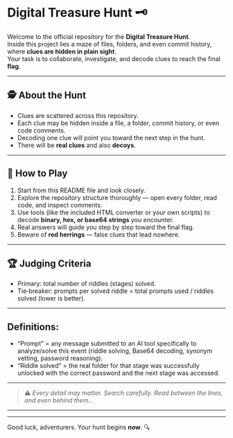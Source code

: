 # Digital Treasure Hunt 🗝️

Welcome to the official repository for the **Digital Treasure Hunt**.  
Inside this project lies a maze of files, folders, and even commit history, where **clues are hidden in plain sight**.  
Your task is to collaborate, investigate, and decode clues to reach the final **flag**.

---

## 🕵️ About the Hunt
- Clues are scattered across this repository.  
- Each clue may be hidden inside a file, a folder, commit history, or even code comments.  
- Decoding one clue will point you toward the next step in the hunt.  
- There will be **real clues** and also **decoys**.

---

## 🔑 How to Play
1. Start from this README file and look closely.  
2. Explore the repository structure thoroughly — open every folder, read code, and inspect comments.  
3. Use tools (like the included HTML converter or your own scripts) to decode **binary, hex, or base64 strings** you encounter.  
4. Real answers will guide you step by step toward the final flag.  
5. Beware of **red herrings** — false clues that lead nowhere.  

---

## 🏆 Judging Criteria
- Primary: total number of riddles (stages) solved.
- Tie‑breaker: prompts per solved riddle = total prompts used / riddles solved (lower is better).

---

## Definitions:
- “Prompt” = any message submitted to an AI tool specifically to analyze/solve this event (riddle solving, Base64 decoding, synonym vetting, password reasoning).
- “Riddle solved” = the real folder for that stage was successfully unlocked with the correct password and the next stage was accessed.

---

> ⚠️ *Every detail may matter. Search carefully. Read between the lines, and even behind them...*

---

<!-- 01100101 01100011 01101000 01101111 -->

---

Good luck, adventurers. Your hunt begins **now**. 🔍
